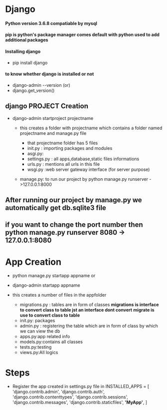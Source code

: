 # Django
#### Python version 3.6.8 compatiable by mysql
#### pip is python's package manager comes default with python used to add additional packages
#### Installing django
- pip install django

#### to know whether django is installed or not
- django-admin   --version
(or)
- django.get_version()
## django PROJECT Creation
- django-admin startproject projectname
  - this creates a folder with projectname which contains a folder named projectname and manage.py file
    - that projectname folder has 5 files
    - init.py : importing packages and modules
    - asgi.py:
    - settings.py : all apps,database,static files informations
    - urls.py : mentions all urls in this file
    - wsgi.py :web server gateway interface (for server purpose)
  
  - manage.py: to run our project by
  python manage.py runserver  ->127.0.0.1:8000
## After running our project by manage.py we automatically get db.sqlite3 file 
## **if you want to change the port number then python manage.py runserver 8080 -> 127.0.0.1:8080**
# **App Creation**
- python manage.py startapp appname
        or
        
- django-admin startapp appname
- this creates a number of files in the appfolder
  - migrations.py : tables are in form of classes
  **migrations is interface to convert class to table jst an interface dont convert**
  **migrate is use to convert class to table**
  - init.py: packages
  - admin.py : registering the table which are in form of class by which we can view the db
  - apps.py:app related info
  - models.py:contains all classes 
  - tests.py:testing
  - views.py:All logics
  
# Steps
- Register the app created in settings.py file in 
INSTALLED_APPS = [
    'django.contrib.admin',
    'django.contrib.auth',
    'django.contrib.contenttypes',
    'django.contrib.sessions',
    'django.contrib.messages',
    'django.contrib.staticfiles',
    **'MyApp'**,
]
